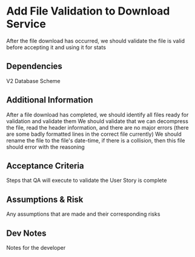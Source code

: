 # Add File Validation to Download Service

After the file download has occurred, we should validate the file is valid before accepting it and using it for stats

## Dependencies

V2 Database Scheme

## Additional Information

After a file download has completed, we should identify all files ready for validation and validate them
We should validate that we can decompress the file, read the header information, and there are no major errors (there are some badly formatted lines in the correct file currently)
We should rename the file to the file's date-time, if there is a collision, then this file should error with the reasoning

## Acceptance Criteria

Steps that QA will execute to validate the User Story is complete

## Assumptions & Risk

Any assumptions that are made and their corresponding risks

## Dev Notes

Notes for the developer
